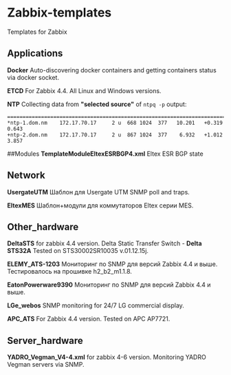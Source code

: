 # Zabbix-templates
Templates for Zabbix

## Applications
**Docker**
Auto-discovering docker containers and getting containers status via docker socket.

**ETCD**
For Zabbix 4.4. All Linux and Windows versions.

**NTP**
Collecting data from **"selected source"** of `ntpq -p` output:

```     remote           refid      st t when poll reach   delay   offset  jitter
==============================================================================
*ntp-1.dom.nm    172.17.70.17     2 u  668 1024  377   10.201   +0.319   0.643
+ntp-2.dom.nm    172.17.70.17     2 u  867 1024  377    6.932   +1.012   3.857
```

##Modules
**TemplateModuleEltexESRBGP4.xml** Eltex ESR BGP state


## Network
**UsergateUTM** Шаблон для Usergate UTM SNMP poll and traps.

**EltexMES** Шаблон+модули для коммутаторов Eltex серии MES.


## Other_hardware
**DeltaSTS** for zabbix 4.4 version. Delta Static Transfer Switch - **Delta STS32A** Tested on STS30002SR10035 v.01.12.15j.

**ELEMY_ATS-1203** Мониторинг по SNMP для версий Zabbix 4.4 и выше. Тестировалось на прошивке h2_b2_m1.1.8.

**EatonPowerware9390** Мониторинг по SNMP для версий Zabbix 4.4 и выше.

**LGe_webos** SNMP monitoring for 24/7 LG commercial display.

**APC_ATS** For Zabbix 4.4 version. Tested on APC AP7721.


## Server_hardware
**YADRO_Vegman_V4-4.xml** for zabbix 4-6 version. Monitoring YADRO Vegman servers via SNMP.




